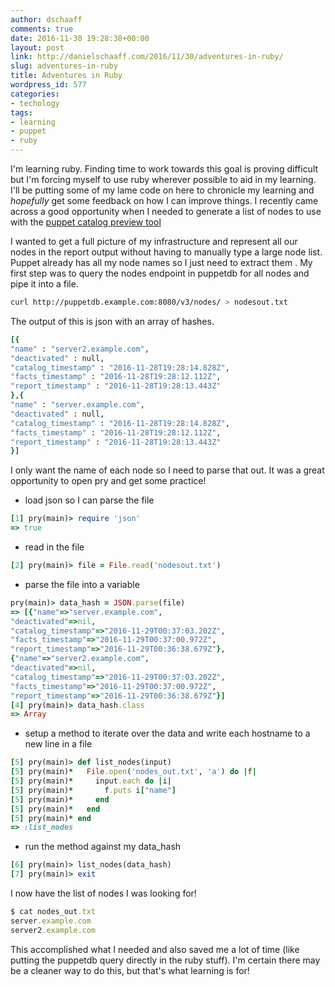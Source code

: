 ```yaml
---
author: dschaaff
comments: true
date: 2016-11-30 19:28:38+00:00
layout: post
link: http://danielschaaff.com/2016/11/30/adventures-in-ruby/
slug: adventures-in-ruby
title: Adventures in Ruby
wordpress_id: 577
categories:
- techology
tags:
- learning
- puppet
- ruby
---
```


I'm learning ruby. Finding time to work towards this goal is proving difficult but I'm forcing myself to use ruby wherever possible to aid in my learning. I'll be putting some of my lame code on here to chronicle my learning and _hopefully_ get some feedback on how I can improve things. I recently came across a good opportunity when I needed to generate a list of nodes to use with the [puppet catalog preview tool](https://github.com/puppetlabs/puppetlabs-catalog_preview)

I wanted to get a full picture of my infrastructure and represent all our nodes in the report output without having to manually type a large node list. Puppet already has all my node names so I just need to extract them . My first step was to query the nodes endpoint in puppetdb for all nodes and pipe it into a file.

```bash
curl http://puppetdb.example.com:8080/v3/nodes/ > nodesout.txt
```

The output of this is json with an array of hashes.

```ruby
[{
"name" : "server2.example.com",
"deactivated" : null,
"catalog_timestamp" : "2016-11-28T19:28:14.828Z",
"facts_timestamp" : "2016-11-28T19:28:12.112Z",
"report_timestamp" : "2016-11-28T19:28:13.443Z"
},{
"name" : "server.example.com",
"deactivated" : null,
"catalog_timestamp" : "2016-11-28T19:28:14.828Z",
"facts_timestamp" : "2016-11-28T19:28:12.112Z",
"report_timestamp" : "2016-11-28T19:28:13.443Z"
}]
```

I only want the name of each node so I need to parse that out. It was a great opportunity to open pry and get some practice!





  * load json so I can parse the file



```ruby
[1] pry(main)> require 'json'
=> true
```



  * read in the file



```ruby
[2] pry(main)> file = File.read('nodesout.txt')
```



  * parse the file into a variable



```ruby
pry(main)> data_hash = JSON.parse(file)
=> [{"name"=>"server.example.com",
"deactivated"=>nil,
"catalog_timestamp"=>"2016-11-29T00:37:03.202Z",
"facts_timestamp"=>"2016-11-29T00:37:00.972Z",
"report_timestamp"=>"2016-11-29T00:36:38.679Z"},
{"name"=>"server2.example.com",
"deactivated"=>nil,
"catalog_timestamp"=>"2016-11-29T00:37:03.202Z",
"facts_timestamp"=>"2016-11-29T00:37:00.972Z",
"report_timestamp"=>"2016-11-29T00:36:38.679Z"}]
[4] pry(main)> data_hash.class
=> Array
```



  * setup a method to iterate over the data and write each hostname to a new line in a file



```ruby
[5] pry(main)> def list_nodes(input)
[5] pry(main)*   File.open('nodes_out.txt', 'a') do |f|
[5] pry(main)*     input.each do |i|
[5] pry(main)*       f.puts i["name"]
[5] pry(main)*     end
[5] pry(main)*   end
[5] pry(main)* end
=> :list_nodes
```



  * run the method against my data_hash



```ruby
[6] pry(main)> list_nodes(data_hash)
[7] pry(main)> exit
```

I now have the list of nodes I was looking for!

```ruby
$ cat nodes_out.txt
server.example.com
server2.example.com
```

This accomplished what I needed and also saved me a lot of time (like putting the puppetdb query directly in the ruby stuff). I'm certain there may be a cleaner way to do this, but that's what learning is for!

